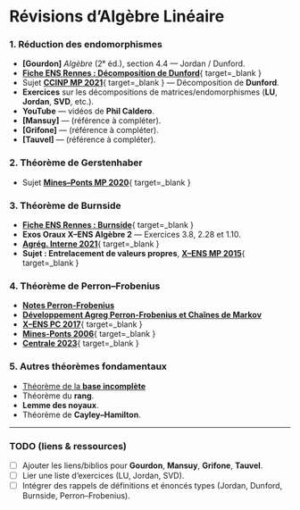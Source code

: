 # Révisions d’Algèbre Linéaire

### 1. Réduction des endomorphismes
- **[Gourdon]** *Algèbre* (2ᵉ éd.), section 4.4 — Jordan / Dunford.
- [**Fiche ENS Rennes : Décomposition de Dunford**](../assets/pdfs/decomp_dunford.pdf){ target=_blank }
- Sujet [**CCINP MP 2021**](../assets/pdfs/CCINP_2021_MP_Maths_2_e.pdf){ target=_blank } — Décomposition de **Dunford**.
- **Exercices** sur les décompositions de matrices/endomorphismes (**LU**, **Jordan**, **SVD**, etc.).
- **YouTube** — vidéos de **Phil Caldero**.
- **[Mansuy]** — (référence à compléter).
- **[Grifone]** — (référence à compléter).
- **[Tauvel]** — (référence à compléter).

### 2. Théorème de Gerstenhaber
- Sujet [**Mines–Ponts MP 2020**](../assets/pdfs/Mines-Ponts_2020_MP_Maths_1_e.pdf){ target=_blank }

### 3. Théorème de Burnside
- [**Fiche ENS Rennes : Burnside**](../assets/pdfs/burnside.pdf){ target=_blank }
- **Exos Oraux X–ENS Algèbre 2** — Exercices 3.8, 2.28 et 1.10.
- [**Agrég. Interne 2021**](../assets/pdfs/Agreg-Interne_2021_Maths_ep1.pdf){ target=_blank }
- **Sujet : Entrelacement de valeurs propres**, [**X–ENS MP 2015**](../assets/pdfs/X-ENS_2015_Maths_A.pdf){ target=_blank }

### 4. Théorème de Perron–Frobenius
- [**Notes Perron-Frobenius**](../assets/pdfs/Perron-Frobenius.pdf)
- [**Développement Agreg Perron-Frobenius et Chaînes de Markov**](../assets/pdfs/Perron-Frobenius-Chaines-Markov.pdf)
- [**X–ENS PC 2017**](../assets/pdfs/X-ENS_2017_PC_Maths_e.pdf){ target=_blank }
- [**Mines-Ponts 2006**](../assets/pdfs/Mines-Ponts_2006_MP_Maths_1_e.pdf){ target=_blank }
- [**Centrale 2023**](../assets/pdfs/Centrale_2023_PC_Maths_1_e.pdf){ target=_blank }

### 5. Autres théorèmes fondamentaux
- [Théorème de la **base incomplète**](./base-incomplete.md)
- Théorème du **rang**.
- **Lemme des noyaux**.
- Théorème de **Cayley–Hamilton**.

---

### TODO (liens & ressources)
- [ ] Ajouter les liens/biblios pour **Gourdon**, **Mansuy**, **Grifone**, **Tauvel**.
- [ ] Lier une liste d’exercices (LU, Jordan, SVD).
- [ ] Intégrer des rappels de définitions et énoncés types (Jordan, Dunford, Burnside, Perron–Frobenius).
